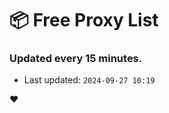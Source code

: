 # :package: Free Proxy List
### Updated every 15 minutes.

- Last updated: `2024-09-27 10:19`

:heart:
